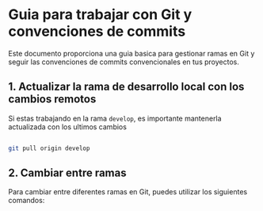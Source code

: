 # Guia para trabajar con Git y convenciones de commits

Este documento proporciona una guia basica para gestionar ramas en Git y seguir las convenciones de commits convencionales en tus proyectos.

## 1. Actualizar la rama de desarrollo local con los cambios remotos

Si estas trabajando en la rama `develop`, es importante mantenerla actualizada con los ultimos cambios

```bash

git pull origin develop

```

## 2. Cambiar entre ramas

Para cambiar entre diferentes ramas en Git, puedes utilizar los siguientes comandos:
